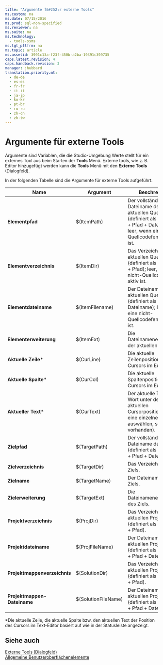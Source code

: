 ```yaml
---
title: "Argumente f&#252;r externe Tools"
ms.custom: na
ms.date: 07/15/2016
ms.prod: sql-non-specified
ms.reviewer: na
ms.suite: na
ms.technology: 
  - tools-ssms
ms.tgt_pltfrm: na
ms.topic: article
ms.assetid: 3991c13a-f23f-450b-a2ba-19391c399735
caps.latest.revision: 4
caps.handback.revision: 3
manager: jhubbard
translation.priority.mt: 
  - de-de
  - es-es
  - fr-fr
  - it-it
  - ja-jp
  - ko-kr
  - pt-br
  - ru-ru
  - zh-cn
  - zh-tw
---
```

# Argumente f&#252;r externe Tools
Argumente sind Variablen, die die Studio-Umgebung Werte stellt für ein externes Tool aus beim Starten der **Tools** Menü. Externe tools, wie z. B. Editor hinzugefügt werden kann die **Tools** Menü mit den **Externe Tools** (Dialogfeld).  
  
In der folgenden Tabelle sind die Argumente für externe Tools aufgeführt.  
  
|Name|Argument|Beschreibung|  
|--------|------------|---------------|  
|**Elementpfad**|$(ItemPath)|Der vollständige Dateiname der aktuellen Quelle (definiert als Laufwerk \+ Pfad \+ Dateiname); leer, wenn eine nicht\-Quellcodefenster aktiv ist.|  
|**Elementverzeichnis**|$(ItemDir)|Das Verzeichnis der aktuellen Quelle (definiert als Laufwerk \+ Pfad); leer, wenn eine nicht\-Quellcodefenster aktiv ist.|  
|**Elementdateiname**|$(ItemFilename)|Der Dateiname der aktuellen Quelle (definiert als Dateiname); leer, wenn eine nicht\-Quellcodefenster aktiv ist.|  
|**Elementerweiterung**|$(ItemExt)|Die Dateinamenerweiterung der aktuellen Quelle.|  
|**Aktuelle Zeile**\*|$(CurLine)|Die aktuelle Zeilenposition des Cursors im Editor.|  
|**Aktuelle Spalte**\*|$(CurCol)|Die aktuelle Spaltenposition des Cursors im Editor.|  
|**Aktueller Text**\*|$(CurText)|Der aktuelle Text (das Wort unter der aktuellen Cursorposition oder eine einzelne\-Zeile auswählen, sofern vorhanden).|  
|**Zielpfad**|$(TargetPath)|Der vollständige Dateiname des Ziels (definiert als Laufwerk \+ Pfad \+ Dateiname).|  
|**Zielverzeichnis**|$(TargetDir)|Das Verzeichnis des Ziels.|  
|**Zielname**|$(TargetName)|Der Dateiname des Ziels.|  
|**Zielerweiterung**|$(TargetExt)|Die Dateinamenerweiterung des Ziels.|  
|**Projektverzeichnis**|$(ProjDir)|Das Verzeichnis des aktuellen Projekts (definiert als Laufwerk \+ Pfad).|  
|**Projektdateiname**|$(ProjFileName)|Der Dateiname des aktuellen Projekts (definiert als Laufwerk \+ Pfad \+ Dateiname).|  
|**Projektmappenverzeichnis**|$(SolutionDir)|Das Verzeichnis der aktuellen Projektmappe (definiert als Laufwerk \+ Pfad).|  
|**Projektmappen-Dateiname**|$(SolutionFileName)|Der Dateiname der aktuellen Projektmappe (definiert als Laufwerk \+ Pfad \+ Dateiname).|  
  
\*Die aktuelle Zeile, die aktuelle Spalte bzw. den aktuellen Text der Position des Cursors im Text-Editor basiert auf wie in der Statusleiste angezeigt.  
  
## Siehe auch  
[Externe Tools (Dialogfeld)](../content/External-Tools-Dialog-Box.md)  
[Allgemeine Benutzeroberflächenelemente](../content/General-User-Interface-Elements.md)  
  
